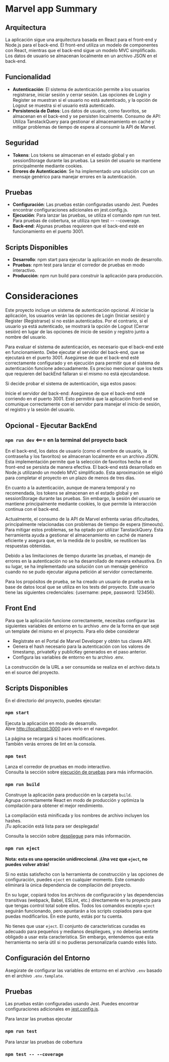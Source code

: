 # Marvel app Summary

## Arquitectura

La aplicación sigue una arquitectura basada en React para el front-end y Node.js para el back-end. El front-end utiliza un modelo de componentes con React, mientras que el back-end sigue un modelo MVC simplificado. Los datos de usuario se almacenan localmente en un archivo JSON en el back-end.

## Funcionalidad

- **Autenticación**: El sistema de autenticación permite a los usuarios registrarse, iniciar sesión y cerrar sesión. Las opciones de Login y Register se muestran si el usuario no está autenticado, y la opción de Logout se muestra si el usuario está autenticado.
- **Persistencia de Datos**: Los datos de usuario, como favoritos, se almacenan en el back-end y se persisten localmente.
  Consumo de API: Utiliza TanstackQuery para gestionar el almacenamiento en caché y mitigar problemas de tiempo de espera al consumir la API de Marvel.

## Seguridad

- **Tokens**: Los tokens se almacenan en el estado global y en sessionStorage durante las pruebas. La sesión del usuario se mantiene principalmente mediante cookies.
- **Errores de Autenticación**: Se ha implementado una solución con un mensaje genérico para manejar errores en la autenticación.

## Pruebas

- **Configuración**: Las pruebas están configuradas usando Jest. Puedes encontrar configuraciones adicionales en jest.config.js.
- **Ejecución**: Para lanzar las pruebas, se utiliza el comando npm run test. Para pruebas de cobertura, se utiliza npm test -- --coverage.
- **Back-end**: Algunas pruebas requieren que el back-end esté en funcionamiento en el puerto 3001.

## Scripts Disponibles

- **Desarrollo**: npm start para ejecutar la aplicación en modo de desarrollo.
- **Pruebas**: npm test para lanzar el corredor de pruebas en modo interactivo.
- **Producción**: npm run build para construir la aplicación para producción.

# Consideraciones

Este proyecto incluye un sistema de autenticación opcional. Al iniciar la aplicación, los usuarios verán las opciones de Login (Iniciar sesión) y Register (Registrarse) si no están autenticados. Por el contrario, si el usuario ya está autenticado, se mostrará la opción de Logout (Cerrar sesión) en lugar de las opciones de inicio de sesión y registro junto a nombre del usuario.

Para evaluar el sistema de autenticación, es necesario que el back-end esté en funcionamiento. Debe ejecutar el servidor del back-end, que se ejecutará en el puerto 3001. Asegúrese de que el back-end esté correctamente configurado y en ejecución para permitir que el sistema de autenticación funcione adecuadamente. Es preciso mencionar que los tests que requieren del backEnd fallaran si el mismo no está ejecutandose.

Si decide probar el sistema de autenticación, siga estos pasos:

Inicie el servidor del back-end: Asegúrese de que el back-end esté corriendo en el puerto 3001. Esto permitirá que la aplicación front-end se comunique correctamente con el servidor para manejar el inicio de sesión, el registro y la sesión del usuario.

## Opcional - Ejecutar BackEnd

### `npm run dev` <=== en la terminal del proyecto back

En el back-end, los datos de usuario (como el nombre de usuario, la contraseña y los favoritos) se almacenan localmente en un archivo JSON. Esta implementación permite que la selección de favoritos hecha en el front-end se persista de manera efectiva. El back-end está desarrollado en Node.js utilizando un modelo MVC simplificado. Esta aproximación se eligió para completar el proyecto en un plazo de menos de tres días.

En cuanto a la autenticación, aunque de manera temporal y no recomendada, los tokens se almacenan en el estado global y en sessionStorage durante las pruebas. Sin embargo, la sesión del usuario se mantiene principalmente mediante cookies, lo que permite la interacción continua con el back-end.

Actualmente, el consumo de la API de Marvel enfrenta varias dificultades, principalmente relacionadas con problemas de tiempo de espera (timeouts). Para mitigar estos problemas, se ha optado por utilizar TanstackQuery. Esta herramienta ayuda a gestionar el almacenamiento en caché de manera eficiente y asegura que, en la medida de lo posible, se reutilicen las respuestas obtenidas.

Debido a las limitaciones de tiempo durante las pruebas, el manejo de errores en la autenticación no se ha desarrollado de manera exhaustiva. En su lugar, se ha implementado una solución con un mensaje genérico cuando no se pudo ejecutar alguna petición al servidor correctamente.

Para los propósitos de prueba, se ha creado un usuario de prueba en la base de datos local que se utiliza en los tests del proyecto. Este usuario tiene las siguientes credenciales: {username: pepe, password: 123456}.

## Front End

Para que la aplicación funcione correctamente, necesitas configurar las siguientes variables de entorno en tu archivo .env de la forma en que sejé un template del mismo en el proyecto. Para ello debe considerar

- Regístrate en el Portal de Marvel Developer y obtén tus claves API.
- Genera el hash necesario para la autenticación con los valores de timestamp, privateKy y publicKey generados en el paso anterior.
- Configura las variables de entorno en tu archivo .env.

La construcción de la URL a ser consumida se realiza en el archivo data.ts en el source del proyecto.

## Scripts Disponibles

En el directorio del proyecto, puedes ejecutar:

### `npm start`

Ejecuta la aplicación en modo de desarrollo.\
Abre [http://localhost:3000](http://localhost:3000) para verlo en el navegador.

La página se recargará si haces modificaciones.\
También verás errores de lint en la consola.

### `npm test`

Lanza el corredor de pruebas en modo interactivo.\
Consulta la sección sobre [ejecución de pruebas](https://facebook.github.io/create-react-app/docs/running-tests) para más información.

### `npm run build`

Construye la aplicación para producción en la carpeta `build`.\
Agrupa correctamente React en modo de producción y optimiza la compilación para obtener el mejor rendimiento.

La compilación está minificada y los nombres de archivo incluyen los hashes.\
¡Tu aplicación está lista para ser desplegada!

Consulta la sección sobre [despliegue](https://facebook.github.io/create-react-app/docs/deployment) para más información.

### `npm run eject`

**Nota: esta es una operación unidireccional. ¡Una vez que `eject`, no puedes volver atrás!**

Si no estás satisfecho con la herramienta de construcción y las opciones de configuración, puedes `eject` en cualquier momento. Este comando eliminará la única dependencia de compilación del proyecto.

En su lugar, copiará todos los archivos de configuración y las dependencias transitivas (webpack, Babel, ESLint, etc.) directamente en tu proyecto para que tengas control total sobre ellos. Todos los comandos excepto `eject` seguirán funcionando, pero apuntarán a los scripts copiados para que puedas modificarlos. En este punto, estás por tu cuenta.

No tienes que usar `eject`. El conjunto de características curadas es adecuado para pequeños y medianos despliegues, y no deberías sentirte obligado a usar esta característica. Sin embargo, entendemos que esta herramienta no sería útil si no pudieras personalizarla cuando estés listo.

## Configuración del Entorno

Asegúrate de configurar las variables de entorno en el archivo `.env` basado en el archivo `.env.template`.

## Pruebas

Las pruebas están configuradas usando Jest. Puedes encontrar configuraciones adicionales en [jest.config.js](jest.config.js).

Para lanzar las pruebas ejecutar

### `npm run test`

Para lanzar las pruebas de cobertura

### `npm test -- --coverage`
